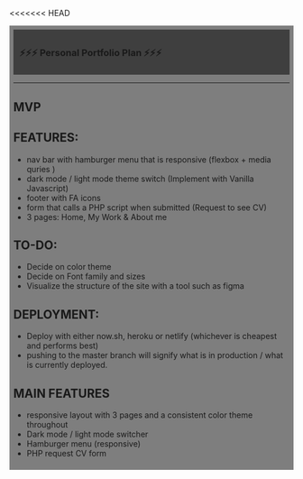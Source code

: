 <<<<<<< HEAD
<div style="background:rgba(0,0,0,0.5);padding:0.5em;">
<div style="background:rgba(0,0,0,0.5);padding:0.5em;">
<h3> ⚡️⚡️⚡️ Personal Portfolio Plan ⚡️⚡️⚡️  </h3> 
</div> 

--- 
MVP 
--- 

## FEATURES: 
  * nav bar with hamburger menu that is responsive (flexbox + media quries )
  * dark mode / light mode theme switch (Implement with Vanilla Javascript)
  * footer with FA icons 
  * form that calls a PHP script when submitted (Request to see CV)
  * 3 pages: Home, My Work & About me





## TO-DO: 
  * Decide on color theme  
  * Decide on Font family and sizes 
  * Visualize the structure of the site with a tool such as figma 





## DEPLOYMENT: 
  * Deploy with either now.sh, heroku or netlify (whichever is cheapest and performs best) 
  * pushing to the master branch will signify what is in production / what is currently deployed. 



## MAIN FEATURES 
  * responsive layout with 3 pages and a consistent color theme throughout  
  * Dark mode / light mode switcher 
  * Hamburger menu (responsive) 
  * PHP request CV form 
